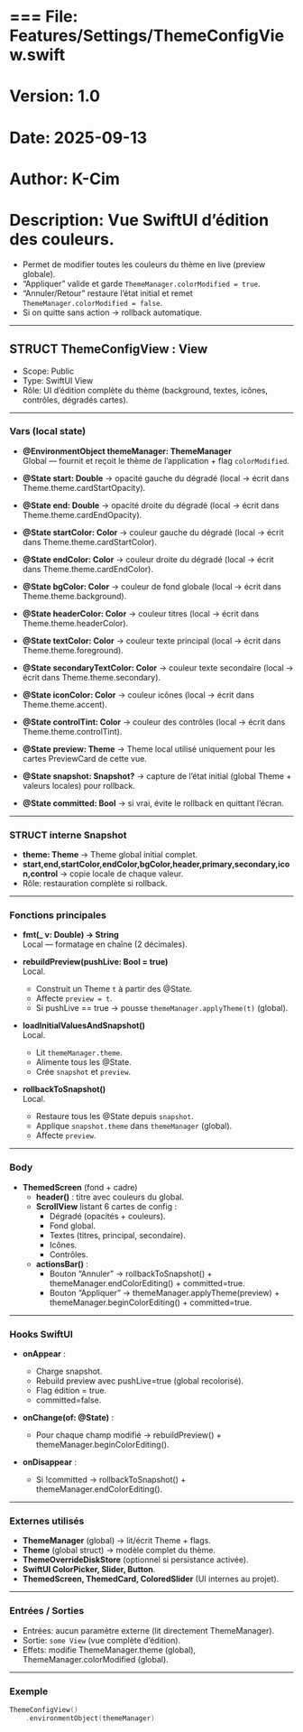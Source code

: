 # === File: Features/Settings/ThemeConfigView.swift
# Version: 1.0
# Date: 2025-09-13
# Author: K-Cim
# Description: Vue SwiftUI d’édition des couleurs.  
- Permet de modifier toutes les couleurs du thème en live (preview globale).  
- “Appliquer” valide et garde `ThemeManager.colorModified = true`.  
- “Annuler/Retour” restaure l’état initial et remet `ThemeManager.colorModified = false`.  
- Si on quitte sans action → rollback automatique.

---

## STRUCT ThemeConfigView : View
- Scope: Public
- Type: SwiftUI View
- Rôle: UI d’édition complète du thème (background, textes, icônes, contrôles, dégradés cartes).

---

### Vars (local state)

- **@EnvironmentObject themeManager: ThemeManager**  
  Global — fournit et reçoit le thème de l’application + flag `colorModified`.

- **@State start: Double** → opacité gauche du dégradé (local → écrit dans Theme.theme.cardStartOpacity).  
- **@State end: Double** → opacité droite du dégradé (local → écrit dans Theme.theme.cardEndOpacity).  
- **@State startColor: Color** → couleur gauche du dégradé (local → écrit dans Theme.theme.cardStartColor).  
- **@State endColor: Color** → couleur droite du dégradé (local → écrit dans Theme.theme.cardEndColor).  

- **@State bgColor: Color** → couleur de fond globale (local → écrit dans Theme.theme.background).  

- **@State headerColor: Color** → couleur titres (local → écrit dans Theme.theme.headerColor).  
- **@State textColor: Color** → couleur texte principal (local → écrit dans Theme.theme.foreground).  
- **@State secondaryTextColor: Color** → couleur texte secondaire (local → écrit dans Theme.theme.secondary).  

- **@State iconColor: Color** → couleur icônes (local → écrit dans Theme.theme.accent).  
- **@State controlTint: Color** → couleur des contrôles (local → écrit dans Theme.theme.controlTint).  

- **@State preview: Theme** → Theme local utilisé uniquement pour les cartes PreviewCard de cette vue.  

- **@State snapshot: Snapshot?** → capture de l’état initial (global Theme + valeurs locales) pour rollback.  
- **@State committed: Bool** → si vrai, évite le rollback en quittant l’écran.  

---

### STRUCT interne Snapshot
- **theme: Theme** → Theme global initial complet.  
- **start,end,startColor,endColor,bgColor,header,primary,secondary,icon,control** → copie locale de chaque valeur.  
- Rôle: restauration complète si rollback.

---

### Fonctions principales

- **fmt(_ v: Double) -> String**  
  Local — formatage en chaîne (2 décimales).

- **rebuildPreview(pushLive: Bool = true)**  
  Local.  
  - Construit un Theme `t` à partir des @State.  
  - Affecte `preview = t`.  
  - Si pushLive == true → pousse `themeManager.applyTheme(t)` (global).  

- **loadInitialValuesAndSnapshot()**  
  Local.  
  - Lit `themeManager.theme`.  
  - Alimente tous les @State.  
  - Crée `snapshot` et `preview`.

- **rollbackToSnapshot()**  
  Local.  
  - Restaure tous les @State depuis `snapshot`.  
  - Applique `snapshot.theme` dans `themeManager` (global).  
  - Affecte `preview`.

---

### Body
- **ThemedScreen** (fond + cadre)  
  - **header()** : titre avec couleurs du global.  
  - **ScrollView** listant 6 cartes de config :  
    - Dégradé (opacités + couleurs).  
    - Fond global.  
    - Textes (titres, principal, secondaire).  
    - Icônes.  
    - Contrôles.  
  - **actionsBar()** :  
    - Bouton “Annuler” → rollbackToSnapshot() + themeManager.endColorEditing() + committed=true.  
    - Bouton “Appliquer” → themeManager.applyTheme(preview) + themeManager.beginColorEditing() + committed=true.

---

### Hooks SwiftUI

- **onAppear** :  
  - Charge snapshot.  
  - Rebuild preview avec pushLive=true (global recolorisé).  
  - Flag édition = true.  
  - committed=false.

- **onChange(of: @State)** :  
  - Pour chaque champ modifié → rebuildPreview() + themeManager.beginColorEditing().  

- **onDisappear** :  
  - Si !committed → rollbackToSnapshot() + themeManager.endColorEditing().

---

### Externes utilisés
- **ThemeManager** (global) → lit/écrit Theme + flags.  
- **Theme** (global struct) → modèle complet du thème.  
- **ThemeOverrideDiskStore** (optionnel si persistance activée).  
- **SwiftUI ColorPicker, Slider, Button**.  
- **ThemedScreen, ThemedCard, ColoredSlider** (UI internes au projet).

---

### Entrées / Sorties
- Entrées: aucun paramètre externe (lit directement ThemeManager).  
- Sortie: `some View` (vue complète d’édition).  
- Effets: modifie ThemeManager.theme (global), ThemeManager.colorModified (global).  

---

### Exemple
```swift
ThemeConfigView()
    .environmentObject(themeManager)
